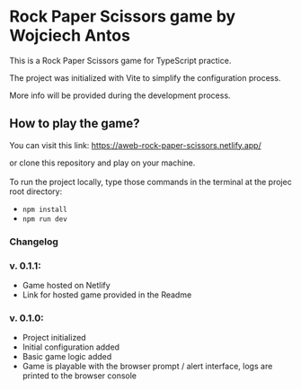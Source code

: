 # Rock Paper Scissors game by Wojciech Antos

This is a Rock Paper Scissors game for TypeScript practice.

The project was initialized with Vite to simplify the configuration process.

More info will be provided during the development process.

## How to play the game?

You can visit this link: https://aweb-rock-paper-scissors.netlify.app/

or clone this repository and play on your machine. <br /><br />
To run the project locally, type those commands in the terminal at the projec root directory:
- `npm install`
- `npm run dev`

### Changelog

### v. 0.1.1:
- Game hosted on Netlify
- Link for hosted game provided in the Readme

### v. 0.1.0:
- Project initialized
- Initial configuration added
- Basic game logic added
- Game is playable with the browser prompt / alert interface, logs are printed to the browser console
